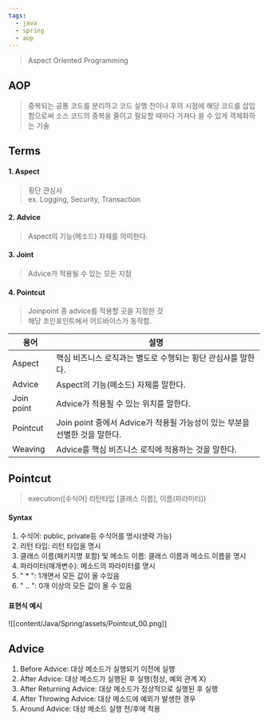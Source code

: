```yaml
---
tags:
  - java
  - spring
  - aop
---
```

> Aspect Oriented Programming

## AOP
> 중복되는 공통 코드를 분리하고 코드 실행 전이나 후의 시점에 해당 코드를 삽입함으로써 소스 코드의 중복을 줄이고 필요할 때마다 가져다 쓸 수 있게 객체화하는 기술

## Terms
#### 1. Aspect
> 횡단 관심사 <br/>
> ex. Logging, Security, Transaction

#### 2. Advice
> Aspect의 기능(메소드) 자체를 의미한다.

#### 3. Joint
> Advice가 적용될 수 있는 모든 지점

#### 4. Pointcut
> Joinpoint 중 advice를 적용할 곳을 지정한 것 <br/>
> 해당 조인포인트에서 어드바이스가 동작함.



| 용어         | 설명                                                 |
| ---------- | -------------------------------------------------- |
| Aspect     | 핵심 비즈니스 로직과는 별도로 수행되는 횡단 관심사를 말한다.                 |
| Advice     | Aspect의 기능(메소드) 자체를 말한다.                           |
| Join point | Advice가 적용될 수 있는 위치를 말한다.                          |
| Pointcut   | Join point 중에서 Advice가 적용될 가능성이 있는 부분을 선별한 것을 말한다. |
| Weaving    | Advice를 핵심 비즈니스 로직에 적용하는 것을 말한다.                   |

## Pointcut
>  execution(\[수식어] 리턴타입 \[클래스 이름], 이름(파라미터)) 

#### Syntax
1. 수식어: public, private등 수식어를 명시(생략 가능)  
2. 리턴 타입: 리턴 타입을 명시  
3. 클래스 이름(패키지명 포함) 및 메소드 이름: 클래스 이름과 메소드 이름을 명시  
4. 파라미터(매개변수): 메소드의 파라미터를 명시  
5. " * ": 1개면서 모든 값이 올 수있음  
6. " .. ": 0개 이상의 모든 값이 올 수 있음
#### 표현식 예시
![[content/Java/Spring/assets/Pointcut_00.png]]

## Advice
1. Before Advice: 대상 메소드가 실행되기 이전에 실행
2. After Advice: 대상 메소드가 실행된 후 실행(정상, 예외 관계 X)
3. After Returning Advice: 대상 메소드가 정상적으로 실행된 후 실행
4. After Throwing Advice: 대상 메소드에 예외가 발생한 경우
5. Around Advice: 대상 메소드 실행 전/후에 적용
